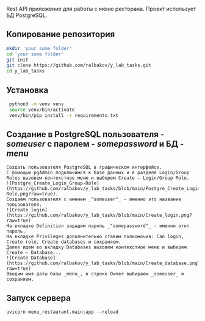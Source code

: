 Rest API приложение для работы с меню ресторана. Проект использует БД PostgreSQL.

## Копирование репозитория
```bash
mkdir 'your some folder'
cd 'your some folder'
git init
git clone https://github.com/ralbakov/y_lab_tasks.git
cd y_lab_tasks
```
## Установка
```bash
 python3 -m venv venv
 source venv/bin/activate
 venv/bin/pip install -r requirements.txt 
```
## Создание в PostgreSQL пользователя - _someuser_ c паролем - _somepassword_ и БД - _menu_
```
Создать пользователя PostgreSQL в графическом интерфейсе.
С помощью pgAdmin подключимся к базе данных и в разделе Login/Group Roles вызовем контекстное меню и выберем Create — Login/Group Role.
![Postgre_Create_Login_Group-Role](https://github.com/ralbakov/y_lab_tasks/blob/main/Postgre_Create_Login_Group-Role.png?raw=true).
Создаем пользователя с именем _"someuser"_ - именно это название пользователя.
![Create login](https://github.com/ralbakov/y_lab_tasks/blob/main/Create_login.png?raw=true)
На вкладке Definition зададим пароль _"somepassword"_ - именно этот пароль.
На вкладке Privileges дополнительно ставим полномочия: Can login, Create role, Create databases и сохраняем.
Далее идем во вкладку Databases вызовем контекстное меню и выберем Create — Database...
![Create Database](https://github.com/ralbakov/y_lab_tasks/blob/main/Create_database.png?raw=true)
Вводим имя даты базы _menu_, в строке Owner выбираем _someuser_ и сохраняем.
```
## Запуск сервера
```
uvicorn menu_restaurant.main:app --reload
```
